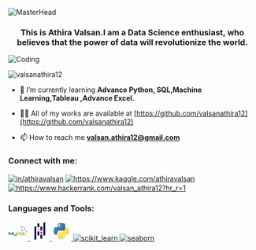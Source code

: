 ![MasterHead](https://media.licdn.com/dms/image/C4D12AQESj72-s5gEKg/article-cover_image-shrink_423_752/0/1626753867110?e=1691020800&v=beta&t=H_DCrQa7PnPcLESMmvkq7WL1PPNqV_ShUE6MQFATdT0
)

<h3 align="center">This is Athira Valsan.I am a Data Science enthusiast, who believes that the power of data will revolutionize the world.</h3>


<img aligh="center" alt="Coding" width="200" src="https://user-images.githubusercontent.com/59734313/157189039-c09b3e38-9f42-42c0-ab54-14f1574190a7.gif">

<p align="left"> <img src="https://komarev.com/ghpvc/?username=valsanathira12&label=Profile%20views&color=0e75b6&style=flat" alt="valsanathira12" /> </p>

- 🌱 I’m currently learning **Advance Python, SQL,Machine Learning,Tableau ,Advance Excel.**

- 👨‍💻 All of my works are available at [https://github.com/valsanathira12](https://github.com/valsanathira12)

- 📫 How to reach me **valsan.athira12@gmail.com**

<h3 align="left">Connect with me:</h3>
<p align="left">
<a href="https://linkedin.com/in/in/athiravalsan" target="blank"><img align="center" src="https://raw.githubusercontent.com/rahuldkjain/github-profile-readme-generator/master/src/images/icons/Social/linked-in-alt.svg" alt="in/athiravalsan" height="30" width="40" /></a>
<a href="https://kaggle.com/https://www.kaggle.com/athiravalsan" target="blank"><img align="center" src="https://raw.githubusercontent.com/rahuldkjain/github-profile-readme-generator/master/src/images/icons/Social/kaggle.svg" alt="https://www.kaggle.com/athiravalsan" height="30" width="40" /></a>
<a href="https://www.hackerrank.com/https://www.hackerrank.com/valsan_athira12?hr_r=1" target="blank"><img align="center" src="https://raw.githubusercontent.com/rahuldkjain/github-profile-readme-generator/master/src/images/icons/Social/hackerrank.svg" alt="https://www.hackerrank.com/valsan_athira12?hr_r=1" height="30" width="40" /></a>
</p>

<h3 align="left">Languages and Tools:</h3>
<p align="left"> <a href="https://www.mysql.com/" target="_blank" rel="noreferrer"> <img src="https://raw.githubusercontent.com/devicons/devicon/master/icons/mysql/mysql-original-wordmark.svg" alt="mysql" width="40" height="40"/> </a> <a href="https://pandas.pydata.org/" target="_blank" rel="noreferrer"> <img src="https://raw.githubusercontent.com/devicons/devicon/2ae2a900d2f041da66e950e4d48052658d850630/icons/pandas/pandas-original.svg" alt="pandas" width="40" height="40"/> </a> <a href="https://www.python.org" target="_blank" rel="noreferrer"> <img src="https://raw.githubusercontent.com/devicons/devicon/master/icons/python/python-original.svg" alt="python" width="40" height="40"/> </a> <a href="https://scikit-learn.org/" target="_blank" rel="noreferrer"> <img src="https://upload.wikimedia.org/wikipedia/commons/0/05/Scikit_learn_logo_small.svg" alt="scikit_learn" width="40" height="40"/> </a> <a href="https://seaborn.pydata.org/" target="_blank" rel="noreferrer"> <img src="https://seaborn.pydata.org/_images/logo-mark-lightbg.svg" alt="seaborn" width="40" height="40"/> </a> </p>

